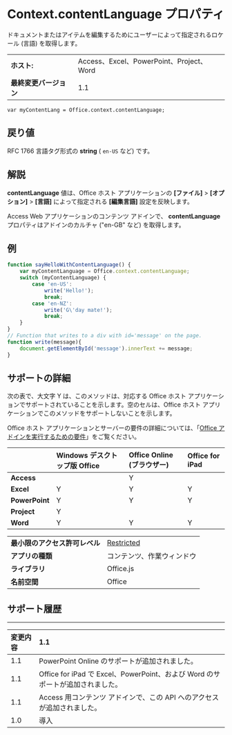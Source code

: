
# Context.contentLanguage プロパティ
 ドキュメントまたはアイテムを編集するためにユーザーによって指定されるロケール (言語) を取得します。

|||
|:-----|:-----|
|**ホスト:**|Access、Excel、PowerPoint、Project、Word|
|**最終変更バージョン**|1.1|

```
var myContentLang = Office.context.contentLanguage;
```


## 戻り値

RFC 1766 言語タグ形式の **string** ( `en-US` など) です。


## 解説

**contentLanguage** 値は、Office ホスト アプリケーションの **[ファイル]**  >  **[オプション]**  >  **[言語]** によって指定される **[編集言語]** 設定を反映します。

Access Web アプリケーションのコンテンツ アドインで、 **contentLanguage** プロパティはアドインのカルチャ ("en-GB" など) を取得します。


## 例




```js
function sayHelloWithContentLanguage() {
    var myContentLanguage = Office.context.contentLanguage;
    switch (myContentLanguage) {
        case 'en-US':
            write('Hello!');
            break;
        case 'en-NZ':
            write('G\'day mate!');
            break;
    }
}
// Function that writes to a div with id='message' on the page.
function write(message){
    document.getElementById('message').innerText += message; 
}
```




## サポートの詳細


次の表で、大文字 Y は、このメソッドは、対応する Office ホスト アプリケーションでサポートされていることを示します。空のセルは、Office ホスト アプリケーションでこのメソッドをサポートしないことを示します。

Office ホスト アプリケーションとサーバーの要件の詳細については、「[Office アドインを実行するための要件](../../docs/overview/requirements-for-running-office-add-ins.md)」をご覧ください。

||**Windows デスクトップ版 Office**|**Office Online (ブラウザー)**|**Office for iPad**|
|:-----|:-----|:-----|:-----|
|**Access**||Y||
|**Excel**|Y|Y|Y|
|**PowerPoint**|Y|Y|Y|
|**Project**|Y|||
|**Word**|Y|Y|Y|

|||
|:-----|:-----|
|**最小限のアクセス許可レベル**|[Restricted](../../docs/develop/requesting-permissions-for-api-use-in-content-and-task-pane-add-ins.md)|
|**アプリの種類**|コンテンツ、作業ウィンドウ|
|**ライブラリ**|Office.js|
|**名前空間**|Office|

## サポート履歴



****


|**変更内容**|**1.1**|
|:-----|:-----|
|1.1|PowerPoint Online のサポートが追加されました。|
|1.1|Office for iPad で Excel、PowerPoint、および Word のサポートが追加されました。|
|1.1|Access 用コンテンツ アドインで、この API へのアクセスが追加されました。|
|1.0|導入|
